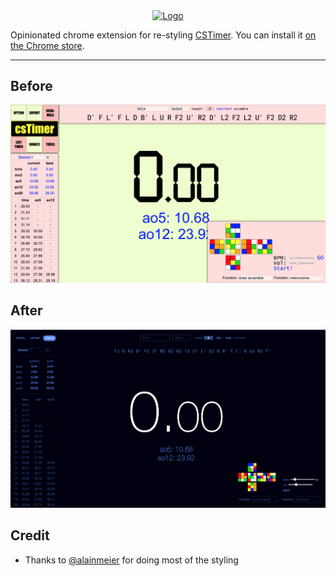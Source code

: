 <p align="center">
  <a href="https://chrome.google.com/webstore/detail/cstimer-makeover/omchdkmkmadmhkaamhpojgldknpihgcg">
    <img src="http://i.imgur.com/zAujsm7.png" align="center" alt="Logo">
  </a>

  Opinionated chrome extension for re-styling <a href="https://cstimer.net">CSTimer</a>. You can install it <a href="https://chrome.google.com/webstore/detail/cstimer-makeover/omchdkmkmadmhkaamhpojgldknpihgcg">on the Chrome store</a>.
</p>

---

## Before

[![Before](img/before.png)](https://raw.githubusercontent.com/backus/cstimer-makeover/master/img/before.png)

## After

[![After](img/after.png)](https://raw.githubusercontent.com/backus/cstimer-makeover/master/img/after.png)

## Credit

* Thanks to [@alainmeier](https://github.com/alainmeier) for doing most of the styling
